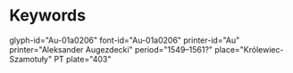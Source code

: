 # Keywords
glyph-id="Au-01a0206"
font-id="Au-01a0206"
printer-id="Au"
printer="Aleksander Augezdecki"
period="1549–1561?"
place="Królewiec-Szamotuły"
PT plate="403"
